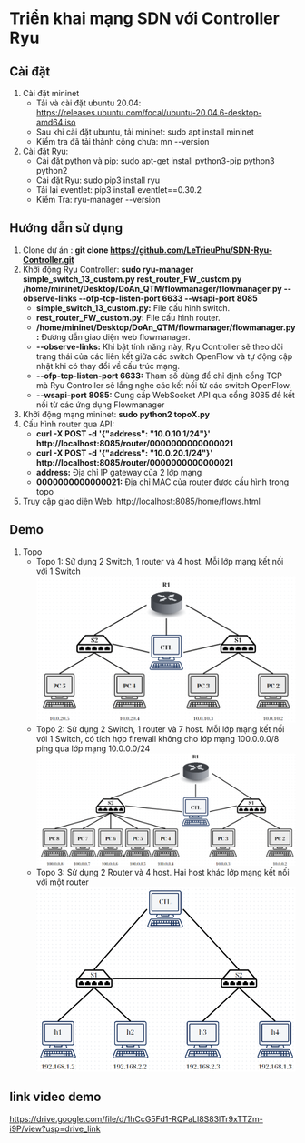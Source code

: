 # Triển khai mạng SDN với Controller Ryu
## Cài đặt
1. Cài đặt mininet
   - Tải và cài đặt ubuntu 20.04: https://releases.ubuntu.com/focal/ubuntu-20.04.6-desktop-amd64.iso
   - Sau khi cài đặt ubuntu, tải mininet: sudo apt install mininet
   - Kiểm tra đã tải thành công chưa: mn --version
2. Cài đặt Ryu:
   - Cài đặt python và pip: sudo apt-get install python3-pip python3 python2
   - Cài đặt Ryu: sudo pip3 install ryu
   - Tải lại eventlet: pip3 install eventlet==0.30.2
   - Kiểm Tra: ryu-manager --version
  
## Hướng dẫn sử dụng
1. Clone dự án : **git clone https://github.com/LeTrieuPhu/SDN-Ryu-Controller.git**
2. Khởi động Ryu Controller: **sudo ryu-manager simple_switch_13_custom.py rest_router_FW_custom.py /home/mininet/Desktop/DoAn_QTM/flowmanager/flowmanager.py --observe-links --ofp-tcp-listen-port 6633 --wsapi-port 8085**
    -  **simple_switch_13_custom.py:** File cấu hình switch.
    -  **rest_router_FW_custom.py:** File cấu hình router.
    -  **/home/mininet/Desktop/DoAn_QTM/flowmanager/flowmanager.py:** Đường dẫn giao diện web flowmanager.
    -  **--observe-links:** Khi bật tính năng này, Ryu Controller sẽ theo dõi trạng thái của các liên kết giữa các switch OpenFlow và tự động cập nhật khi có thay đổi về cấu trúc mạng.
    -  **--ofp-tcp-listen-port 6633:** Tham số dùng để chỉ định cổng TCP mà Ryu Controller sẽ lắng nghe các kết nối từ các switch OpenFlow.
    -  **--wsapi-port 8085:** Cung cấp WebSocket API qua cổng 8085 để kết nối từ các ứng dụng Flowmanager
3. Khởi động mạng mininet: **sudo python2 topoX.py**
4. Cấu hình router qua API:
    - **curl -X POST -d '{"address": "10.0.10.1/24"}' http://localhost:8085/router/0000000000000021**
    - **curl -X POST -d '{"address": "10.0.20.1/24"}' http://localhost:8085/router/0000000000000021**
    - **address:** Địa chỉ IP gateway của 2 lớp mạng 
    - **0000000000000021:** Địa chỉ MAC của router được cấu hình trong topo
5. Truy cập giao diện Web: http://localhost:8085/home/flows.html

## Demo
1. Topo
   - Topo 1: Sử dụng 2 Switch, 1 router và 4 host. Mỗi lớp mạng kết nối với 1 Switch
![Topo 1](https://github.com/LeTrieuPhu/SDN-Ryu-Controller/blob/main/picture/Topo1.png)
   - Topo 2: Sử dụng 2 Switch, 1 router và 7 host. Mỗi lớp mạng kết nối với 1 Switch, có tích hợp firewall không cho lớp mạng 100.0.0.0/8 ping qua lớp mạng 10.0.0.0/24
![Topo 2](https://github.com/LeTrieuPhu/SDN-Ryu-Controller/blob/main/picture/Topo2.png)
   - Topo 3: Sử dụng 2 Router và 4 host. Hai host khác lớp mạng kết nối với một router
![Topo 3](https://github.com/LeTrieuPhu/SDN-Ryu-Controller/blob/main/picture/Topo3.png)
## link video demo
https://drive.google.com/file/d/1hCcG5Fd1-RQPaLl8S83lTr9xTTZm-i9P/view?usp=drive_link
